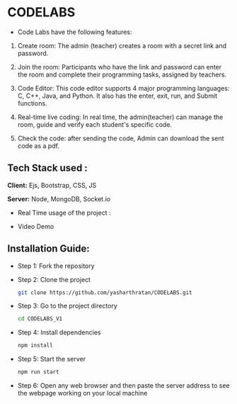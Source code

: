# CODELABS

* Code Labs have the following features:

 1) Create room: The admin (teacher) creates a room with a secret link and password.

 2) Join the room: Participants who have the link and password can enter the room and complete their programming tasks, assigned by teachers.

 3) Code Editor: This code editor supports 4 major programming languages: C, C++, Java, and Python. It also has the enter, exit, run, and Submit functions.

 4) Real-time live coding: In real time, the admin(teacher) can manage the room, guide and verify each student's specific code.

 5) Check the code: after sending the code, Admin can download the sent code as a pdf.


## Tech Stack used : 

**Client:** Ejs, Bootstrap, CSS, JS

**Server:** Node, MongoDB, Socket.io

* Real Time usage of the project : 

* Video Demo

## Installation Guide: 
- Step 1:  Fork the repository

- Step 2: Clone the project

    ```bash
  git clone https://github.com/yasharthratan/CODELABS.git
    ```

- Step 3: Go to the project directory

    ```bash
  cd CODELABS_V1
    ```

- Step 4: Install dependencies

    ```bash
  npm install
    ```

- Step 5: Start the server

    ```bash
  npm run start
    ```

- Step 6: Open any web browser and then paste the server address to see the webpage working on your local machine

